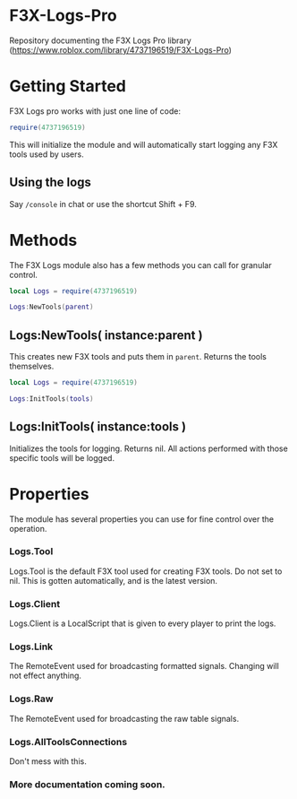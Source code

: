 # F3X-Logs-Pro
Repository documenting the F3X Logs Pro library (https://www.roblox.com/library/4737196519/F3X-Logs-Pro)

# Getting Started
F3X Logs pro works with just one line of code:
```lua
require(4737196519)
```
This will initialize the module and will automatically start logging any F3X tools used by users.

## Using the logs
Say `/console` in chat or use the shortcut Shift + F9.

# Methods
The F3X Logs module also has a few methods you can call for granular control.

```lua
local Logs = require(4737196519)

Logs:NewTools(parent)
```
## Logs:NewTools( instance:parent )
This creates new F3X tools and puts them in `parent`.
Returns the tools themselves.

```lua
local Logs = require(4737196519)

Logs:InitTools(tools)
```
## Logs:InitTools( instance:tools )
Initializes the tools for logging. Returns nil. All actions performed with those specific tools will be logged.

# Properties
The module has several properties you can use for fine control over the operation.

### Logs.Tool
Logs.Tool is the default F3X tool used for creating F3X tools. Do not set to nil.
This is gotten automatically, and is the latest version.

### Logs.Client
Logs.Client is a LocalScript that is given to every player to print the logs.

### Logs.Link
The RemoteEvent used for broadcasting formatted signals. Changing will not effect anything.

### Logs.Raw
The RemoteEvent used for broadcasting the raw table signals.

### Logs.AllToolsConnections
Don't mess with this.

### More documentation coming soon.
